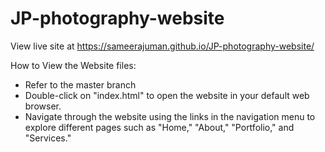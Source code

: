# JP-photography-website
View live site at https://sameerajuman.github.io/JP-photography-website/
 
How to View the Website files: 
- Refer to the master branch 
- Double-click on "index.html" to open the website in your default web browser.
- Navigate through the website using the links in the navigation menu to explore different pages such as "Home," "About," "Portfolio," and "Services."
